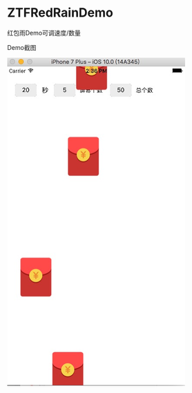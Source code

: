 # ZTFRedRainDemo
红包雨Demo可调速度/数量


Demo截图


![image](https://github.com/ZTFsmart/ZTFRedRainDemo/raw/master/RedRainDemo/Image/redRain.png)
